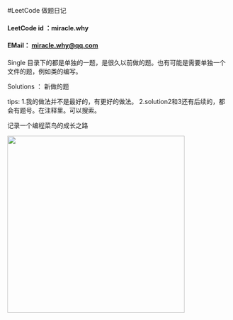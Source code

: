 #LeetCode 做题日记

#### LeetCode id ：miracle.why
#### EMail： miracle.why@qq.com

Single 目录下的都是单独的一题，是很久以前做的题。也有可能是需要单独一个文件的题，例如类的编写。

Solutions ： 新做的题

tips: 
    1.我的做法并不是最好的，有更好的做法。
    2.solution2和3还有后续的，都会有题号。在注释里。可以搜索。


记录一个编程菜鸟的成长之路

<img url='https://gimg2.baidu.com/image_search/src=http%3A%2F%2Fnimg.ws.126.net%2F%3Furl%3Dhttp%253A%252F%252Fdingyue.ws.126.net%252F2021%252F1022%252Fd3925590j00r1cqky000xc000hs00hrc.jpg%26thumbnail%3D650x2147483647%26quality%3D80%26type%3Djpg&refer=http%3A%2F%2Fnimg.ws.126.net&app=2002&size=f9999,10000&q=a80&n=0&g=0n&fmt=auto?sec=1660806986&t=7893ce967eaad02685ce061f31db87ba' src="https://gimg2.baidu.com/image_search/src=http%3A%2F%2Fnimg.ws.126.net%2F%3Furl%3Dhttp%253A%252F%252Fdingyue.ws.126.net%252F2021%252F1022%252Fd3925590j00r1cqky000xc000hs00hrc.jpg%26thumbnail%3D650x2147483647%26quality%3D80%26type%3Djpg&refer=http%3A%2F%2Fnimg.ws.126.net&app=2002&size=f9999,10000&q=a80&n=0&g=0n&fmt=auto?sec=1660807235&t=de999ff4530dac441751cdcc8e489890" width="400" height="400"/>